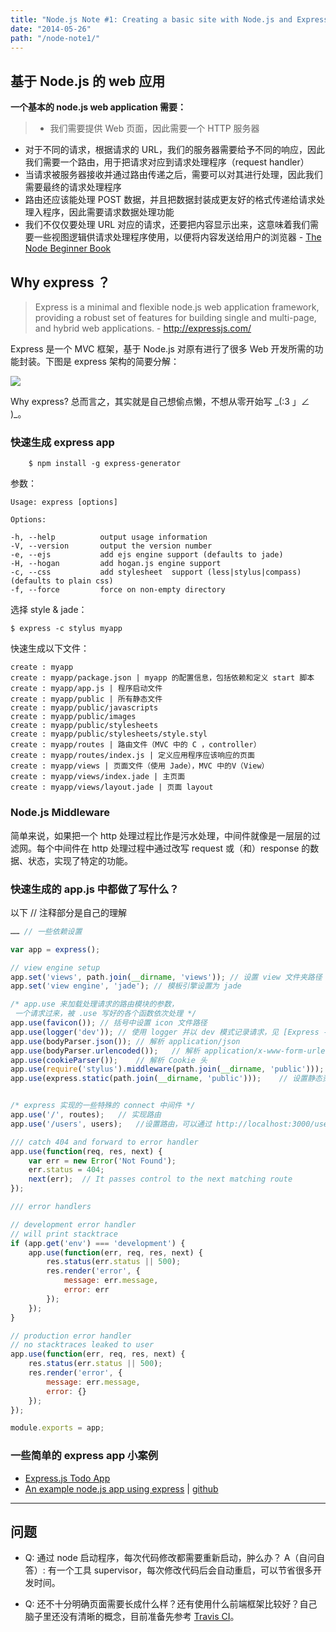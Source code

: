 ```yaml
---
title: "Node.js Note #1: Creating a basic site with Node.js and Express"
date: "2014-05-26"
path: "/node-note1/"
---
```

## 基于 Node.js 的 web 应用
__一个基本的 node.js web application 需要：__
> - 我们需要提供 Web 页面，因此需要一个 HTTP 服务器
- 对于不同的请求，根据请求的 URL，我们的服务器需要给予不同的响应，因此我们需要一个路由，用于把请求对应到请求处理程序（request handler）
- 当请求被服务器接收并通过路由传递之后，需要可以对其进行处理，因此我们需要最终的请求处理程序
- 路由还应该能处理 POST 数据，并且把数据封装成更友好的格式传递给请求处理入程序，因此需要请求数据处理功能
- 我们不仅仅要处理 URL 对应的请求，还要把内容显示出来，这意味着我们需要一些视图逻辑供请求处理程序使用，以便将内容发送给用户的浏览器
\- [The Node Beginner Book](http://www.nodebeginner.org/)

## Why express ？
> Express is a minimal and flexible node.js web application framework, providing a robust set of features for building single and multi-page, and hybrid web applications.
\- http://expressjs.com/

Express 是一个 MVC 框架，基于 Node.js 对原有进行了很多 Web 开发所需的功能封装。下图是 express 架构的简要分解：

![](http://file.baixing.net/201405/368bb7df9d8533c04f483e7f9f7f9980.png)

Why express? 总而言之，其实就是自己想偷点懒，不想从零开始写 \_(:3 」∠ )_。

### 快速生成 express app
```shell
    $ npm install -g express-generator
```

参数：

    Usage: express [options]

    Options:

    -h, --help          output usage information
    -V, --version       output the version number
    -e, --ejs           add ejs engine support (defaults to jade)
    -H, --hogan         add hogan.js engine support
    -c, --css           add stylesheet  support (less|stylus|compass) (defaults to plain css)
    -f, --force         force on non-empty directory

选择 style & jade：
```shell
$ express -c stylus myapp
```
快速生成以下文件：

    create : myapp
    create : myapp/package.json | myapp 的配置信息，包括依赖和定义 start 脚本
    create : myapp/app.js | 程序启动文件
    create : myapp/public | 所有静态文件
    create : myapp/public/javascripts
    create : myapp/public/images
    create : myapp/public/stylesheets
    create : myapp/public/stylesheets/style.styl
    create : myapp/routes | 路由文件（MVC 中的 C ，controller）
    create : myapp/routes/index.js | 定义应用程序应该响应的页面
    create : myapp/views | 页面文件（使用 Jade），MVC 中的V（View）
    create : myapp/views/index.jade | 主页面
    create : myapp/views/layout.jade | 页面 layout

### Node.js Middleware
简单来说，如果把一个 http 处理过程比作是污水处理，中间件就像是一层层的过滤网。每个中间件在 http 处理过程中通过改写 request 或（和）response 的数据、状态，实现了特定的功能。
### 快速生成的 app.js 中都做了写什么？

以下 // 注释部分是自己的理解

```javascript
…… // 一些依赖设置

var app = express();

// view engine setup
app.set('views', path.join(__dirname, 'views')); // 设置 view 文件夹路径
app.set('view engine', 'jade'); // 模板引擎设置为 jade

/* app.use 来加载处理请求的路由模块的参数，
 一个请求过来，被 .use 写好的各个函数依次处理 */
app.use(favicon()); // 括号中设置 icon 文件路径
app.use(logger('dev')); // 使用 logger 并以 dev 模式记录请求，见 [Express - Logging](https://gist.github.com/leommoore/7524073)
app.use(bodyParser.json()); // 解析 application/json
app.use(bodyParser.urlencoded());   // 解析 application/x-www-form-urlencoded
app.use(cookieParser());    // 解析 Cookie 头
app.use(require('stylus').middleware(path.join(__dirname, 'public')));  // 设置需要自动编译 stylus 的文件夹路径
app.use(express.static(path.join(__dirname, 'public')));    // 设置静态资源文件夹路径


/* express 实现的一些特殊的 connect 中间件 */
app.use('/', routes);   // 实现路由
app.use('/users', users);   //设置路由，可以通过 http://localhost:3000/users 来访问 user.js

/// catch 404 and forward to error handler
app.use(function(req, res, next) {
    var err = new Error('Not Found');
    err.status = 404;
    next(err);  // It passes control to the next matching route
});

/// error handlers

// development error handler
// will print stacktrace
if (app.get('env') === 'development') {
    app.use(function(err, req, res, next) {
        res.status(err.status || 500);
        res.render('error', {
            message: err.message,
            error: err
        });
    });
}

// production error handler
// no stacktraces leaked to user
app.use(function(err, req, res, next) {
    res.status(err.status || 500);
    res.render('error', {
        message: err.message,
        error: {}
    });
});

module.exports = app;
```

### 一些简单的 express app 小案例
- [Express.js Todo App](https://github.com/azat-co/todo-express)
- [An example node.js app using express](http://express-tutorial.herokuapp.com/) | [github](https://github.com/shapeshed/express_example)

- - -
## 问题
- Q: 通过 node 启动程序，每次代码修改都需要重新启动，肿么办？
  A（自问自答）: 有一个工具 supervisor，每次修改代码后会自动重启，可以节省很多开发时间。

- Q: 还不十分明确页面需要长成什么样？还有使用什么前端框架比较好？自己脑子里还没有清晰的概念，目前准备先参考 [Travis CI](https://travis-ci.org/)。
